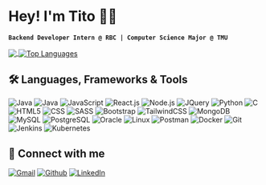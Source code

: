 # Hey! I'm Tito 👋🏾
**`Backend Developer Intern @ RBC | Computer Science Major @ TMU`**

<div>
    <a href="https://github.com/Tito-Osemobor">
        <img align="center" src="https://github-readme-stats.vercel.app/api?username=Tito-Osemobor&theme=dark&show_icons=true&hide_border=false&count_private=true">
    </a>
<!--     <a href="https://github.com/Tito-Osemobor">
        <img align="center" src="https://github-readme-streak-stats.herokuapp.com/?user=Tito-Osemobor&theme=dark&hide_border=false">
    </a> -->
    <a href="https://github.com/Tito-Osemobor">
        <img align="center" src="https://github-readme-stats.vercel.app/api/top-langs/?username=Tito-Osemobor&theme=dark&show_icons=true&hide_border=false&layout=compact" alt="Top Languages">
    </a>
</div>

## :hammer_and_wrench: Languages, Frameworks & Tools
<p>
  <img alt="Java" src="https://img.shields.io/badge/-Java-007396?style=flat-square&logo=java&logoColor=white" />
  <img alt="Java" src="https://img.shields.io/badge/SpringBoot-6DB33F?style=flat-square&logo=Spring&logoColor=white" />
  <img alt="JavaScript" src="https://img.shields.io/badge/-JavaScript-F7DF1E?style=flat-square&logo=javascript&logoColor=black" />
  <img alt="React.js" src="https://img.shields.io/badge/-React.js-00AAFF?style=flat-square&logo=react&logoColor=white" />
  <img alt="Node.js" src="https://img.shields.io/badge/-Node.js-339933?style=flat-square&logo=node.js&logoColor=white" />
  <img alt="JQuery" src="https://img.shields.io/badge/jquery-blue?style=flat-square&logo=jquery&logoColor=white" />
  <img alt="Python" src="https://img.shields.io/badge/-Python-3776AB?style=flat-square&logo=python&logoColor=white" />
  <img alt="C" src="https://img.shields.io/badge/-C-A8B9CC?style=flat-square&logo=c&logoColor=white" />
  <!-- <img alt="C++" src="https://img.shields.io/badge/-C++-00599C?style=flat-square&logo=c%2B%2B&logoColor=white" /> -->
  <!-- <img alt="Next.js" src="https://img.shields.io/badge/-Next.js-000000?style=flat-square&logo=next.js&logoColor=white" />
  <img alt="Express.js" src="https://img.shields.io/badge/-Express.js-000000?style=flat-square&logo=express&logoColor=white" /> -->
  <img alt="HTML5" src="https://img.shields.io/badge/-HTML5-E34F26?style=flat-square&logo=html5&logoColor=white" />
  <img alt="CSS" src="https://img.shields.io/badge/-CSS-1572B6?style=flat-square&logo=css3&logoColor=white" />
  <img alt="SASS" src="https://img.shields.io/badge/sass-red?style=flat-square&logo=sass&logoColor=white" />
  <img alt="Bootstrap" src="https://img.shields.io/badge/bootstrap-purple?style=flat-square&logo=bootstrap&logoColor=white" />
  <img alt="TailwindCSS" src="https://img.shields.io/badge/tailwindcss-blue?style=flat-square&logo=tailwindcss&logoColor=white" />
  <img alt="MongoDB" src="https://img.shields.io/badge/-MongoDB-47A248?style=flat-square&logo=mongodb&logoColor=white" />
  <img alt="MySQL" src="https://img.shields.io/badge/-MySQL-4479A1?style=flat-square&logo=mysql&logoColor=white" />
  <img alt="PostgreSQL" src="https://img.shields.io/badge/-PostgreSQL-336791?style=flat-square&logo=postgresql&logoColor=white" />
  <img alt="Oracle" src="https://img.shields.io/badge/oracle-purple?style=flat-square&logo=oracle&logoColor=white" />
  <!-- <img alt="Elastic" src="https://img.shields.io/badge/-Elastic-005571?style=flat-square&logo=elastic&logoColor=white" />
  <img alt="Ansible" src="https://img.shields.io/badge/-Ansible-EE0000?style=flat-square&logo=ansible&logoColor=white" /> -->
  <img alt="Linux" src="https://img.shields.io/badge/-Linux-FCC624?style=flat-square&logo=linux&logoColor=black" />
  <img alt="Postman" src="https://img.shields.io/badge/postman-orange?style=flat-square&logo=postman&logoColor=white" />
  <img alt="Docker" src="https://img.shields.io/badge/-Docker-2496ED?style=flat-square&logo=docker&logoColor=white" />
  <img alt="Git" src="https://img.shields.io/badge/-Git-F05032?style=flat-square&logo=git&logoColor=white" />
  <img alt="Jenkins" src="https://img.shields.io/badge/jenkins-orange?style=flat-square&logo=jenkins&logoColor=white" />
  <img alt="Kubernetes" src="https://img.shields.io/badge/kubernetes-blue?style=flat-square&logo=kubernetes&logoColor=white" />
</p>

## :link: Connect with me
<p>
  <a href="mailto:titoosemobor@gmail.com" target="_blank"><img alt="Gmail" src="https://img.shields.io/badge/Gmail-%23D14836.svg?&style=for-the-badge&logo=gmail&logoColor=white" /></a>
  <a href="https://github.com/Tito-Osemobor" target="_blank"><img alt="Github" src="https://img.shields.io/badge/GitHub-%2312100E.svg?&style=for-the-badge&logo=Github&logoColor=white" /></a> 
  <a href="https://www.linkedin.com/in/tito-osemobor/" target="_blank"><img alt="LinkedIn" src="https://img.shields.io/badge/linkedin-%230077B5.svg?&style=for-the-badge&logo=linkedin&logoColor=white" /></a>
</p>
